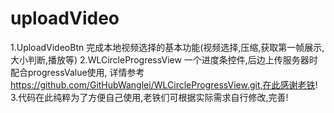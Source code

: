 # uploadVideo

1.UploadVideoBtn 完成本地视频选择的基本功能(视频选择,压缩,获取第一帧展示,大小判断,播放等)
2.WLCircleProgressView 一个进度条控件,后边上传服务器时配合progressValue使用,
详情参考 https://github.com/GitHubWanglei/WLCircleProgressView.git,在此感谢老铁!
3.代码在此纯粹为了方便自己使用,老铁们可根据实际需求自行修改,完善!
